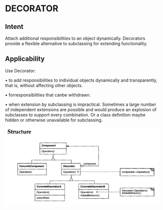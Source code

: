# DECORATOR
## Intent
Attach additional responsibilities to an object dynamically. Decorators provide a flexible alternative to subclassing for extending functionality.
## Applicability
Use Decorator:

• to add responsibilities to individual objects dynamically and transparently,
that is, without affecting other objects.

• forresponsibilities that canbe withdrawn.

• when extension by subclassing is impractical. Sometimes a large number
of independent extensions are possible and would produce an explosion of
subclasses to support every combination. Or a class definition maybe hidden
or otherwise unavailable for subclassing.

![alt text](image.png)

